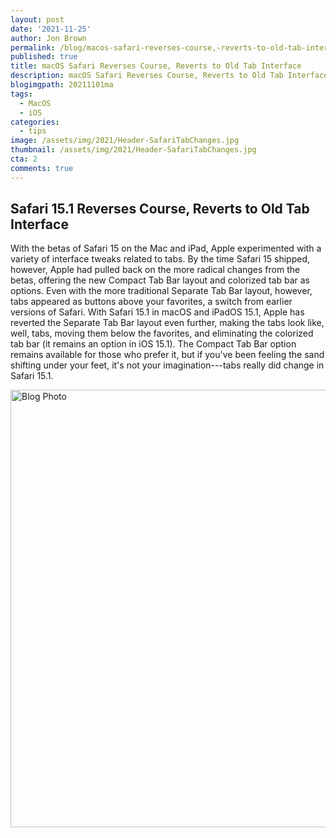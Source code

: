```yaml
---
layout: post
date: '2021-11-25'
author: Jon Brown
permalink: /blog/macos-safari-reverses-course,-reverts-to-old-tab-interface/
published: true
title: macOS Safari Reverses Course, Reverts to Old Tab Interface
description: macOS Safari Reverses Course, Reverts to Old Tab Interface
blogimgpath: 20211101ma
tags:
  - MacOS
  - iOS
categories:
  - tips
image: /assets/img/2021/Header-SafariTabChanges.jpg
thumbnail: /assets/img/2021/Header-SafariTabChanges.jpg
cta: 2
comments: true
---
```

## Safari 15.1 Reverses Course, Reverts to Old Tab Interface

With the betas of Safari 15 on the Mac and iPad, Apple experimented with
a variety of interface tweaks related to tabs. By the time Safari 15
shipped, however, Apple had pulled back on the more radical changes from
the betas, offering the new Compact Tab Bar layout and colorized tab bar
as options. Even with the more traditional Separate Tab Bar layout,
however, tabs appeared as buttons above your favorites, a switch from
earlier versions of Safari. With Safari 15.1 in macOS and iPadOS 15.1,
Apple has reverted the Separate Tab Bar layout even further, making the
tabs look like, well, tabs, moving them below the favorites, and
eliminating the colorized tab bar (it remains an option in iOS 15.1).
The Compact Tab Bar option remains available for those who prefer it,
but if you've been feeling the sand shifting under your feet, it's not
your imagination---tabs really did change in Safari 15.1.

<img alt="Blog Photo" src="{{ site.site_cdn }}/assets/img/blog/2021/20211101ma/image2.png" class="img-fluid rounded m-2" width="700" />
